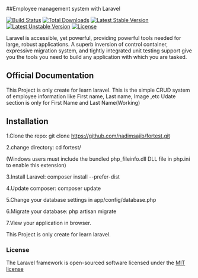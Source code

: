 ##Employee management system with Laravel

[![Build Status](https://travis-ci.org/laravel/framework.svg)](https://travis-ci.org/laravel/framework)
[![Total Downloads](https://poser.pugx.org/laravel/framework/downloads.svg)](https://packagist.org/packages/laravel/framework)
[![Latest Stable Version](https://poser.pugx.org/laravel/framework/v/stable.svg)](https://packagist.org/packages/laravel/framework)
[![Latest Unstable Version](https://poser.pugx.org/laravel/framework/v/unstable.svg)](https://packagist.org/packages/laravel/framework)
[![License](https://poser.pugx.org/laravel/framework/license.svg)](https://packagist.org/packages/laravel/framework)

Laravel is accessible, yet powerful, providing powerful tools needed for large, robust applications. A superb inversion of control container, expressive migration system, and tightly integrated unit testing support give you the tools you need to build any application with which you are tasked.

## Official Documentation

This Project is only create for learn laravel.
This is the simple CRUD system of employee information like First name, Last name, Image ,etc 
Udate section is only for First Name and Last Name(Working)

## Installation

1.Clone the repo: git clone https://github.com/nadimsajib/fortest.git

2.change directory: cd fortest/

(Windows users must include the bundled php_fileinfo.dll DLL file in php.ini to enable this extension)

3.Install Laravel: composer install --prefer-dist

4.Update composer: composer update

5.Change your database settings in app/config/database.php

6.Migrate your database: php artisan migrate

7.View your application in browser.

This Project is only create for learn laravel.

### License

The Laravel framework is open-sourced software licensed under the [MIT license](http://opensource.org/licenses/MIT)
